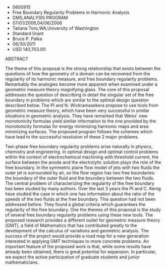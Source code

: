 
* 0600915
* Free Boundary Regularity Problems in Harmonic Analysis
* DMS,ANALYSIS PROGRAM
* 07/01/2006,04/06/2006
* Tatiana Toro,WA,University of Washington
* Standard Grant
* Bruce P. Palka
* 06/30/2011
* USD 140,703.00

ABSTRACT

The theme of this proposal is the strong relationship that exists between the
questions of how the geometry of a domain can be recovered from the regularity
of its harmonic measure, and free boundary regularity problems. Remarkably the
analogies become more apparent when examined under a geometric measure theory
magnifying glass. The core of this proposal addresses the question of describing
in detail the singular set of the free boundary in problems which are similar to
the optimal design question described below. The PI and N. Wickramasekera
propose to use tools from geometric measure theory, which have been very
successful in similar situations in geometric analysis. They have remarked that
Weiss' new monotonicity formulas yield similar information to the one provided
by the monotonicity formulas for energy minimizing harmonic maps and area
minimizing surfaces. The proposed program follows the schemes which have lead to
the successful resolution of these 2 major problems.

Two-phase free boundary regularity problems arise naturally in physics,
chemistry and engineering. In optimal design and optimal control problems within
the context of electrochemical machining with threshold current, the surface
between the anode and the electrolytic solution plays the role of the free
boundary. In the symmetric plane flow model of jets with two fluids the outer
jet is surrounded by air, so the flow region has two free boundaries: the
boundary of the outer fluid and the boundary between the two fluids. The central
problem of characterizing the regularity of the free boundary has been studied
by many authors. Over the last 3 years the PI and C. Kenig have studied the case
in which one has information about the ratio of the speeds of the two fluids at
the free boundary. This question had not been addressed before. They found a
global criteria which guarantees the regularity of the free boundary. One the
themes of this proposal is the study of several free boundary regularity
problems using these new tools. The proposed research provides a different
outlet for geometric measure theory (GMT), a field of Mathematics that has
contributed greatly to the development of the calculus of variations and
geometric analysis. The success of the project would provide a road map for a
new generation interested in applying GMT techniques to more concrete problems.
An important feature of the proposed work is that, while some results have
already been obtained, there is great potential for expansion. In particular, we
expect the active participation of graduate students and junior mathematicians.


